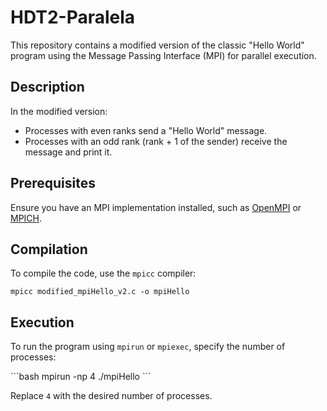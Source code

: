 # HDT2-Paralela


This repository contains a modified version of the classic "Hello World" program using the Message Passing Interface (MPI) for parallel execution.

## Description

In the modified version:
- Processes with even ranks send a "Hello World" message.
- Processes with an odd rank (rank + 1 of the sender) receive the message and print it.

## Prerequisites

Ensure you have an MPI implementation installed, such as [OpenMPI](https://www.open-mpi.org/) or [MPICH](https://www.mpich.org/).

## Compilation

To compile the code, use the `mpicc` compiler:

```mpicc modified_mpiHello_v2.c -o mpiHello```

## Execution

To run the program using `mpirun` or `mpiexec`, specify the number of processes:

\```bash
mpirun -np 4 ./mpiHello
\```

Replace `4` with the desired number of processes.

